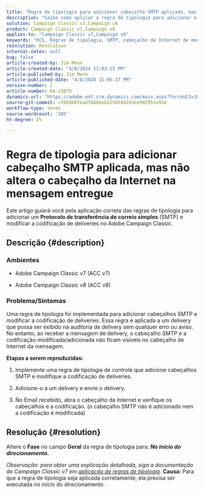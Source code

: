```yaml
---
title: "Regra de tipologia para adicionar cabeçalho SMTP aplicada, mas não altera o cabeçalho da Internet na mensagem entregue"
description: "Saiba como aplicar a regra de tipologia para adicionar o cabeçalho SMTP e modificar a codificação de deliveries no Adobe Campaign Classic."
solution: Campaign Classic v7,Campaign v8
product: Campaign Classic v7,Campaign v8
applies-to: "Campaign Classic v7,Campaign v8"
keywords: "KCS, Regras de tipologia, SMTP, cabeçalho da Internet de mensagem, ACC v7, ACC v8, Adobe Campaign Classic v7, Adobe Campaign Classic v8, Solução de problemas"
resolution: Resolution
internal-notes: null
bug: false
article-created-by: Jim Menn
article-created-date: "4/8/2024 11:03:15 PM"
article-published-by: Jim Menn
article-published-date: "4/8/2024 11:05:17 PM"
version-number: 2
article-number: KA-23879
dynamics-url: "https://adobe-ent.crm.dynamics.com/main.aspx?forceUCI=1&pagetype=entityrecord&etn=knowledgearticle&id=3c37032a-fcf5-ee11-a1fe-6045bd006268"
source-git-commit: cfdddb8feadfb86beb2250584293ee992951e916
workflow-type: tm+mt
source-wordcount: '285'
ht-degree: 2%

---
```


# Regra de tipologia para adicionar cabeçalho SMTP aplicada, mas não altera o cabeçalho da Internet na mensagem entregue


Este artigo guiará você pela aplicação correta das regras de tipologia para adicionar um <b>Protocolo de transferência de correio simples</b> (SMTP) e modificar a codificação de deliveries no Adobe Campaign Classic.

## Descrição {#description}


### <b>Ambientes</b>

- Adobe Campaign Classic v7 (ACC v7)


- Adobe Campaign Classic v8 (ACC v8)




### <b>Problema/Sintomas</b>

Uma regra de tipologia foi implementada para adicionar cabeçalhos SMTP e modificar a codificação de deliveries. Essa regra é aplicada a um delivery que possa ser exibido na auditoria de delivery sem qualquer erro ou aviso. No entanto, ao receber a mensagem de delivery, o cabeçalho SMTP e a codificação modificada/adicionada não ficam visíveis no cabeçalho de Internet da mensagem.

<b>Etapas a serem reproduzidas:</b>

1. Implemente uma regra de tipologia de controle que adicione cabeçalhos SMTP e modifique a codificação de deliveries.


2. Adicione-o a um delivery e envie o delivery.


3. No Email recebido, abra o cabeçalho da Internet e verifique os cabeçalhos e a codificação. (o cabeçalho SMTP não é adicionado nem a codificação é modificada)



## Resolução {#resolution}


Altere o <b>Fase</b> no campo <b>Geral</b> da regra de tipologia para: <b>*No início do direcionamento.</b>*

*Observação: para obter uma explicação detalhada, siga a documentação do Campaign Classic v7 em [aplicação de regras de tipologia](https://experienceleague.adobe.com/docs/campaign-classic/using/orchestrating-campaigns/campaign-optimization/control-rules.html)*.
<b>Causa:</b>
Para que a regra de tipologia seja aplicada corretamente, ela precisa ser executada no início do direcionamento.
